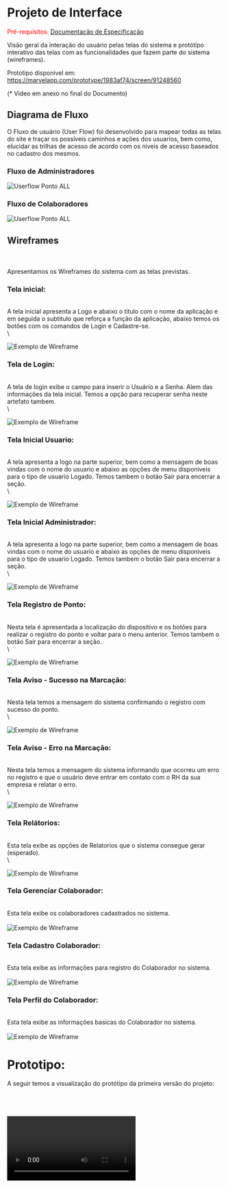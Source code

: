 
# Projeto de Interface

<span style="color:red">Pré-requisitos: <a href="2-Especificação do Projeto.md"> Documentação de Especificação</a></span>

Visão geral da interação do usuário pelas telas do sistema e protótipo interativo das telas com as funcionalidades que fazem parte do sistema (wireframes).

 Prototipo disponivel em: https://marvelapp.com/prototype/1983af74/screen/91248560

 (* Video em anexo no final do Documento)

## Diagrama de Fluxo

O Fluxo de usuário (User Flow) foi desenvolvido para mapear todas as telas do site e traçar os possíveis caminhos e ações dos usuarios, bem como, elucidar as trilhas de acesso de acordo com os niveis de acesso baseados no cadastro dos mesmos. 

### Fluxo de Administradores

![Userflow Ponto ALL](img/UserFlow-ADMIN.png)

### Fluxo de Colaboradores

![Userflow Ponto ALL](img/Userflow-COLAB.png)


## Wireframes
\
\
Apresentamos os Wireframes do sistema com as telas previstas.

### Tela inicial:
\
A tela inicial apresenta a Logo e abaixo o titulo com o nome da aplicação e em seguida o subtitulo que reforça a função da aplicação, abaixo temos os botões com os comandos de Login e Cadastre-se.
\
\

![Exemplo de Wireframe](img/DNA/01%20-%20Index.png)

### Tela de Login:
\
A tela de login exibe o campo para inserir o Usuário e a Senha. Alem das informações da tela inicial. Temos a opção para recuperar senha neste artefato tambem.
\
\

![Exemplo de Wireframe](img/DNA/02%20-%20Login.png)

### Tela Inicial Usuario:
\
A tela apresenta a logo na parte superior, bem como a mensagem de boas vindas com o nome do usuario e abaixo as opções de menu disponiveis para o tipo de usuario Logado. Temos tambem o botão Sair para encerrar a seção.
\
\

![Exemplo de Wireframe](img/DNA/04%20-%20Home%20USUARIO.png)

### Tela Inicial Administrador:
\
A tela apresenta a logo na parte superior, bem como a mensagem de boas vindas com o nome do usuario e abaixo as opções de menu disponiveis para o tipo de usuario Logado. Temos tambem o botão Sair para encerrar a seção.
\
\

![Exemplo de Wireframe](img/DNA/03%20-%20Home%20ADM.png)

### Tela Registro de Ponto:
\
Nesta tela é apresentada a localização do dispositivo e os botões para realizar o registro do ponto e voltar para o menu anterior. Temos tambem o botão Sair para encerrar a seção.
\
\

![Exemplo de Wireframe](img/DNA/05%20-%20Registro%20de%20Ponto.png)

### Tela Aviso - Sucesso na Marcação:
\
Nesta tela temos a mensagem do sistema confirmando o registro com sucesso do ponto.
\
\

![Exemplo de Wireframe](img/DNA/06%20-%20Registro%20de%20Ponto%20-%20Sucesso.png)

### Tela Aviso - Erro na Marcação:
\
Nesta tela temos a mensagem do sistema informando que ocorreu um erro no registro e que o usuário deve entrar em contato com o RH da sua empresa e relatar o erro.
\
\

![Exemplo de Wireframe](img/DNA/07%20-%20Registro%20de%20Ponto%20-%20Sem%20Sucesso.png)

### Tela Relátorios:
\
Esta tela exibe as opções de Relatorios que o sistema consegue gerar (esperado).
\
\

![Exemplo de Wireframe](img/DNA/07%20-%20Relatorio.png)


### Tela Gerenciar Colaborador:
\
Esta tela exibe os colaboradores cadastrados no sistema.
\
\
![Exemplo de Wireframe](img/DNA/08%20-%20Colaboradores.png)

### Tela Cadastro Colaborador:
\
Esta tela exibe as informações para registro do Colaborador no sistema.
\
\
![Exemplo de Wireframe](img/DNA/09%20-%20Cadastro%20colab.png)

### Tela Perfil do Colaborador:
\
Esta tela exibe as informações basicas do Colaborador no sistema.
\
\
![Exemplo de Wireframe](img/DNA/10%20-%20Perfil%20usuario.png)

# Prototipo:

A seguir temos a visualização do protótipo da primeira versão do projeto:
\
\
\
\
\
<video src="https://github.com/ICEI-PUC-Minas-PMV-ADS/pmv-ads-2023-1-e3-proj-mov-t1-ponto-all/raw/main/docs/img/DNA/Ponto%20ALL2%20%E2%80%93%20Wireframe-Home-React%20-%209%20April%202023.mp4"></video>

